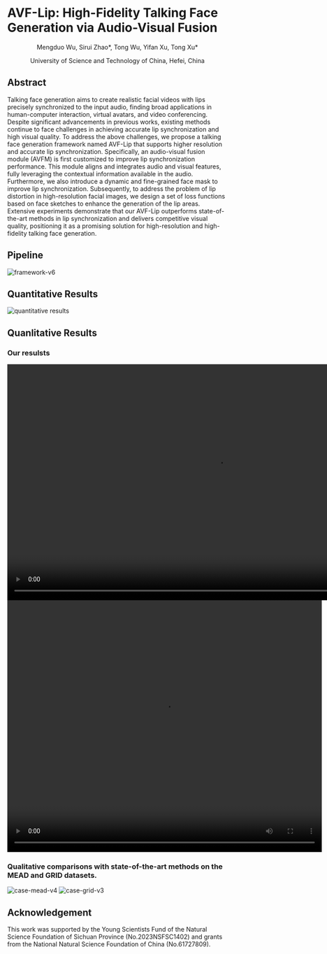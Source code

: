 # AVF-Lip: High-Fidelity Talking Face Generation via Audio-Visual Fusion

<div align="center">

Mengduo Wu, Sirui Zhao*, Tong Wu, Yifan Xu, Tong Xu* <br>



University of Science and Technology of China, Hefei, China  


</div>


## Abstract
Talking face generation aims to create realistic facial videos with lips precisely synchronized to the input audio, finding broad applications in human-computer interaction, virtual avatars, and video conferencing. Despite significant advancements in previous works, existing methods continue to face challenges in achieving accurate lip synchronization and high visual quality. 
To address the above challenges, we propose a talking face generation framework named AVF-Lip that supports higher resolution and accurate lip synchronization. 
Specifically, an audio-visual fusion module (AVFM) is first customized to improve lip synchronization performance. This module aligns and integrates audio and visual features, fully leveraging the contextual information available in the audio.
Furthermore, we also introduce a dynamic and fine-grained face mask to improve lip synchronization.
Subsequently, to address the problem of lip distortion in high-resolution facial images, we design a set of loss functions based on face sketches to enhance the generation of the lip areas.
Extensive experiments demonstrate that our AVF-Lip outperforms state-of-the-art methods in lip synchronization and delivers competitive visual quality, positioning it as a promising solution for high-resolution and high-fidelity talking face generation.

## Pipeline

![framework-v6](https://github.com/wmd-1/avfm.github.io/assets/65806693/71f61f80-88cc-44fc-9dee-0442928f0a35)

## Quantitative Results

![quantitative results](https://github.com/wmd-1/avfm.github.io/assets/65806693/4fade20a-bb9c-427a-9714-6c5e19b70dcb)

## Quanlitative Results

### Our resulsts
<div align="center">

<video width="960" height="540" controls>
    <source src="Generation_M039_video_front_neutral_level_1_013.mp4" type="video/mp4">
</video>

<video width="720" height="576" controls>
    <source src="Generation_bbal5p.mp4" type="video/mp4">
</video>

</div>

### Qualitative comparisons with state-of-the-art methods on the MEAD and GRID datasets.

![case-mead-v4](https://github.com/wmd-1/wmd-1.github.io/assets/65806693/324dc38a-069d-411e-ac7b-593b56bf0d65)
![case-grid-v3](https://github.com/wmd-1/wmd-1.github.io/assets/65806693/23654141-5cf1-4e2f-a8aa-fc06cd97752a)


## Acknowledgement

This work was supported by the Young Scientists Fund of the Natural
Science Foundation of Sichuan Province (No.2023NSFSC1402) and grants
from the National Natural Science Foundation of China (No.61727809).
